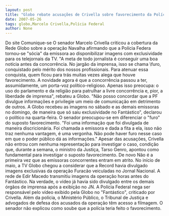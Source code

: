 ```yaml
---
layout: post
title: "Globo rebate acusações de Crivella sobre favorecimento da Polícia Federal"
date: 2007-05-26
tags: globo,Marcelo Crivella,Polícia Federal
author: None
---
```


Do site Comunique-se
O senador Marcelo Crivella criticou a cobertura da Rede Globo sobre a opera&ccedil;&atilde;o Navalha afirmando que a Pol&iacute;cia Federa tornou-se &quot;s&oacute;cia&quot; da emissora ao disponibilizar imagens com exclusividade para os telejornais da TV. &quot;A meta de todo jornalista &eacute; conseguir uma boa not&iacute;cia antes da concorr&ecirc;ncia. No jarg&atilde;o da imprensa, isso se chama \furo\, conquistado pelo m&eacute;rito dos nossos profissionais. Para atenuar essa conquista, quem ficou para tr&aacute;s muitas vezes alega que houve favorecimento. A novidade agora &eacute; que a concorr&ecirc;ncia passou a ter, assumidamente, um porta-voz pol&iacute;tico-religioso. Apenas isso preocupa: o uso do parlamento e da religi&atilde;o para patrulhar a livre concorr&ecirc;ncia e, pior, a liberdade de imprensa&quot;, rebateu a Globo.
&quot;N&atilde;o posso concordar que a PF divulgue informa&ccedil;&otilde;es e privilegie um meio de comunica&ccedil;&atilde;o em detrimento de outros. A Globo recebeu as imagens no s&aacute;bado e as demais emissoras no domingo, de maneira que s&oacute; saiu exclusividade no Fant&aacute;stico&quot;, declarou o pol&iacute;tico na quarta-feira.
O senador preocupou-se em diferenciar o &quot;furo&quot; do suposto favorecimento.
&quot;Foi uma informa&ccedil;&atilde;o que foi divulgada de maneira discricion&aacute;ria. Foi chamada a emissora e dada a fita a ela, isso n&atilde;o traz nenhuma vantagem, &eacute; uma vergonha. N&atilde;o pode haver furo nesse caso em que o poder p&uacute;blico d&aacute; as informa&ccedil;&otilde;es.&quot; Apesar das acusa&ccedil;&otilde;es, Crivella n&atilde;o entrou com nenhuma representa&ccedil;&atilde;o para investigar o caso, condi&ccedil;&atilde;o que, durante a semana, o ministro da Justi&ccedil;a, Tarso Genro, apontou como fundamental para investigar o suposto favorecimento.
De novo
N&atilde;o &eacute; a primeira vez que as emissoras concorrentes entram em atrito. No in&iacute;cio de maio, a TV Globo chegou a considerar que a Record havia divulgado imagens exclusivas da opera&ccedil;&atilde;o Furac&atilde;o veiculadas no Jornal Nacional. A rede de Edir Macedo transmitiu imagens da opera&ccedil;&atilde;o horas antes do Fant&aacute;stico. Na verdade, o v&iacute;deo j&aacute; havia sido divulgado entre os demais &oacute;rg&atilde;os de imprensa ap&oacute;s a exibi&ccedil;&atilde;o no JN.
A Pol&iacute;cia Federal nega ser respons&aacute;vel pelo v&iacute;deo exibido pela Globo no &quot;Fant&aacute;stico&quot;, criticado por Crivella. Al&eacute;m da pol&iacute;cia, o Minist&eacute;rio P&uacute;blico, o Tribunal de Justi&ccedil;a e advogados de defesa dos acusados da opera&ccedil;&atilde;o t&ecirc;m acesso a filmagem. O senador n&atilde;o explicou como soube que a pol&iacute;cia teria feito o favorecimento. 